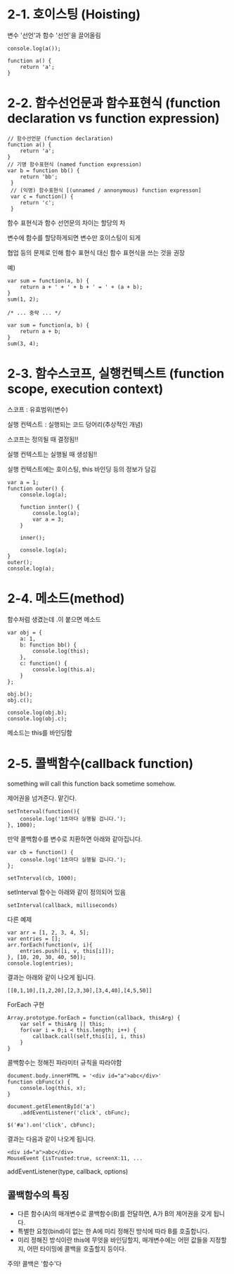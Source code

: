 # 2-1. 호이스팅 (Hoisting)

변수 '선언'과 함수 '선언'을 끌어올림

    console.log(a());
    
    function a() {
        return 'a';
    }
    
# 2-2. 함수선언문과 함수표현식 (function declaration vs function expression)

    // 함수선언문 (function declaration)
    function a() {
        return 'a';
    }
    // 기명 함수표현식 (named function expression)
    var b = function bb() {
        return 'bb';
     }
     // (익명) 함수표현식 [(unnamed / annonymous) function expresson]
     var c = function() {
        return 'c';
     }
     
함수 표현식과 함수 선언문의 차이는 할당의 차

변수에 함수를 할당하게되면 변수만 호이스팅이 되게

협업 등의 문제로 인해 함수 표현식 대신 함수 표현식을 쓰는 것을 권장

예)

    var sum = function(a, b) {
        return a + ' + ' + b + ' = ' + (a + b);
    }
    sum(1, 2);
    
    /* ... 중략 ... */
    
    var sum = function(a, b) {
        return a + b;
    }
    sum(3, 4);
    
# 2-3. 함수스코프, 실행컨텍스트 (function scope, execution context)

스코프 : 유효범위(변수)

실행 컨텍스트 : 실행되는 코드 덩어리(추상적인 개념)

스코프는 정의될 때 결정됨!!

실행 컨텍스트는 실행될 때 생성됨!!

실행 컨텍스트에는 호이스팅, this 바인딩 등의 정보가 담김

    var a = 1;
    function outer() {
        console.log(a);
        
        function innter() {
            console.log(a);
            var a = 3;
        }
        
        inner();
        
        console.log(a);
    }
    outer();
    console.log(a);
    
# 2-4. 메소드(method)

함수처럼 생겼는데 .이 붙으면 메소드

    var obj = {
        a: 1,
        b: function bb() {
            console.log(this);
        },
        c: function() {
            console.log(this.a);
        }
    };
    
    obj.b();
    obj.c();
    
    console.log(obj.b);
    console.log(obj.c);
    
메소드는 this를 바인딩함

# 2-5. 콜백함수(callback function)

something will call this function back sometime somehow.

제어권을 넘겨준다. 맡긴다.

    setTnterval(function(){
        console.log('1초마다 실행될 겁니다.');
    }, 1000);
    
만약 콜백함수를 변수로 치환하면 아래와 같아집니다.

    var cb = function() {
        console.log('1초마다 실행될 겁니다.');
    };
    
    setTnterval(cb, 1000);
    
setInterval 함수는 아래와 같이 정의되어 있음
   
    setInterval(callback, milliseconds)
    
다른 예제

    var arr = [1, 2, 3, 4, 5];
    var entries = [];
    arr.forEach(function(v, i){
        entries.push([i, v, this[i]]);
    }, [10, 20, 30, 40, 50]);
    console.log(entries);
    
결과는 아래와 같이 나오게 됩니다.

    [[0,1,10],[1,2,20],[2,3,30],[3,4,40],[4,5,50]]
    
ForEach 구현

    Array.prototype.forEach = function(callback, thisArg) {
        var self = thisArg || this;
        for(var i = 0;i < this.length; i++) {
            callback.call(self,this[i], i, this)
        }
    }
    
콜백함수는 정해진 파라미터 규칙을 따라야함

    document.body.innerHTML = '<div id="a">abc</div>'
    function cbFunc(x) {
        console.log(this, x);
    }
    
    document.getElementById('a')
        .addEventListener('click', cbFunc);
        
    $('#a').on('click', cbFunc);
    
결과는 다음과 같이 나오게 됩니다.

    <div id="a">abc</div>
    MouseEvent {isTrusted:true, screenX:11, ...
    
addEventListener(type, callback, options)


## 콜백함수의 특징

- 다른 함수(A)의 매개변수로 콜백함수(B)를 전달하면, A가 B의 제어권을 갖게 됩니다.
- 특별한 요청(bind)이 없는 한 A에 미리 정해진 방식에 따라 B를 호출합니다.
- 미리 정해진 방식이란 this에 무엇을 바인딩할지, 매개변수에는 어떤 값들을 지정할지, 어떤 타이밍에 콜백을 호출할지 등이다.

주의! 콜백은 '함수'다